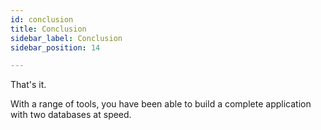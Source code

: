 ```yaml
---
id: conclusion
title: Conclusion
sidebar_label: Conclusion
sidebar_position: 14

---
```

That's it.

With a range of tools, you have been able to build a complete application with two databases at speed.